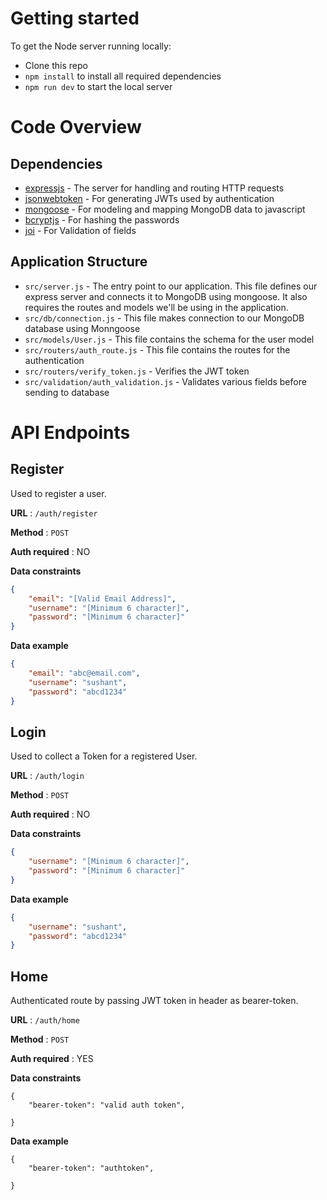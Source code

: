 
# Getting started

To get the Node server running locally:

- Clone this repo
- `npm install` to install all required dependencies
- `npm run dev` to start the local server

# Code Overview

## Dependencies

- [expressjs](https://github.com/expressjs/express) - The server for handling and routing HTTP requests
- [jsonwebtoken](https://github.com/auth0/node-jsonwebtoken) - For generating JWTs used by authentication
- [mongoose](https://github.com/Automattic/mongoose) - For modeling and mapping MongoDB data to javascript 
- [bcryptjs](https://github.com/dcodeIO/bcrypt.js/) - For hashing the passwords
- [joi](https://github.com/sideway/joie) - For Validation of fields

## Application Structure

- `src/server.js` - The entry point to our application. This file defines our express server and connects it to MongoDB using mongoose. It also requires the routes and models we'll be using in the application.
- `src/db/connection.js` - This file makes connection to our MongoDB database using Monngoose
- `src/models/User.js` - This file contains the schema for the user model
- `src/routers/auth_route.js` - This file contains the routes for the authentication
- `src/routers/verify_token.js` - Verifies the JWT token
- `src/validation/auth_validation.js` - Validates various fields before sending to database

# API Endpoints

## Register

Used to register a user.

**URL** : `/auth/register`

**Method** : `POST`

**Auth required** : NO

**Data constraints**

```json
{
    "email": "[Valid Email Address]",
    "username": "[Minimum 6 character]",
    "password": "[Minimum 6 character]"
}
```

**Data example**

```json
{
    "email": "abc@email.com",
    "username": "sushant",
    "password": "abcd1234"
}
```

## Login

Used to collect a Token for a registered User.

**URL** : `/auth/login`

**Method** : `POST`

**Auth required** : NO

**Data constraints**

```json
{
    "username": "[Minimum 6 character]",
    "password": "[Minimum 6 character]"
}
```

**Data example**

```json
{
    "username": "sushant",
    "password": "abcd1234"
}
```


## Home

Authenticated route by passing JWT token in header as bearer-token.

**URL** : `/auth/home`

**Method** : `POST`

**Auth required** : YES

**Data constraints**

```header
{
    "bearer-token": "valid auth token",

}
```

**Data example**

```header
{
    "bearer-token": "authtoken",

}

